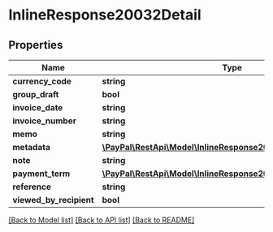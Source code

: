 # InlineResponse20032Detail

## Properties
Name | Type | Description | Notes
------------ | ------------- | ------------- | -------------
**currency_code** | **string** |  | [optional] 
**group_draft** | **bool** |  | [optional] 
**invoice_date** | **string** |  | [optional] 
**invoice_number** | **string** |  | [optional] 
**memo** | **string** |  | [optional] 
**metadata** | [**\PayPal\RestApi\Model\InlineResponse20032DetailMetadata**](InlineResponse20032DetailMetadata.md) |  | [optional] 
**note** | **string** |  | [optional] 
**payment_term** | [**\PayPal\RestApi\Model\InlineResponse20032DetailPaymentTerm**](InlineResponse20032DetailPaymentTerm.md) |  | [optional] 
**reference** | **string** |  | [optional] 
**viewed_by_recipient** | **bool** |  | [optional] 

[[Back to Model list]](../README.md#documentation-for-models) [[Back to API list]](../README.md#documentation-for-api-endpoints) [[Back to README]](../README.md)


